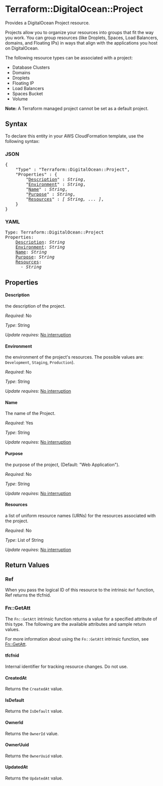 # Terraform::DigitalOcean::Project

Provides a DigitalOcean Project resource.

Projects allow you to organize your resources into groups that fit the way you work.
You can group resources (like Droplets, Spaces, Load Balancers, domains, and Floating IPs)
in ways that align with the applications you host on DigitalOcean.

The following resource types can be associated with a project:

* Database Clusters
* Domains
* Droplets
* Floating IP
* Load Balancers
* Spaces Bucket
* Volume

**Note:** A Terraform managed project cannot be set as a default project.

## Syntax

To declare this entity in your AWS CloudFormation template, use the following syntax:

### JSON

<pre>
{
    "Type" : "Terraform::DigitalOcean::Project",
    "Properties" : {
        "<a href="#description" title="Description">Description</a>" : <i>String</i>,
        "<a href="#environment" title="Environment">Environment</a>" : <i>String</i>,
        "<a href="#name" title="Name">Name</a>" : <i>String</i>,
        "<a href="#purpose" title="Purpose">Purpose</a>" : <i>String</i>,
        "<a href="#resources" title="Resources">Resources</a>" : <i>[ String, ... ]</i>,
    }
}
</pre>

### YAML

<pre>
Type: Terraform::DigitalOcean::Project
Properties:
    <a href="#description" title="Description">Description</a>: <i>String</i>
    <a href="#environment" title="Environment">Environment</a>: <i>String</i>
    <a href="#name" title="Name">Name</a>: <i>String</i>
    <a href="#purpose" title="Purpose">Purpose</a>: <i>String</i>
    <a href="#resources" title="Resources">Resources</a>: <i>
      - String</i>
</pre>

## Properties

#### Description

the description of the project.

_Required_: No

_Type_: String

_Update requires_: [No interruption](https://docs.aws.amazon.com/AWSCloudFormation/latest/UserGuide/using-cfn-updating-stacks-update-behaviors.html#update-no-interrupt)

#### Environment

the environment of the project's resources. The possible values are: `Development`, `Staging`, `Production`).

_Required_: No

_Type_: String

_Update requires_: [No interruption](https://docs.aws.amazon.com/AWSCloudFormation/latest/UserGuide/using-cfn-updating-stacks-update-behaviors.html#update-no-interrupt)

#### Name

The name of the Project.

_Required_: Yes

_Type_: String

_Update requires_: [No interruption](https://docs.aws.amazon.com/AWSCloudFormation/latest/UserGuide/using-cfn-updating-stacks-update-behaviors.html#update-no-interrupt)

#### Purpose

the purpose of the project, (Default: "Web Application").

_Required_: No

_Type_: String

_Update requires_: [No interruption](https://docs.aws.amazon.com/AWSCloudFormation/latest/UserGuide/using-cfn-updating-stacks-update-behaviors.html#update-no-interrupt)

#### Resources

a list of uniform resource names (URNs) for the resources associated with the project.

_Required_: No

_Type_: List of String

_Update requires_: [No interruption](https://docs.aws.amazon.com/AWSCloudFormation/latest/UserGuide/using-cfn-updating-stacks-update-behaviors.html#update-no-interrupt)

## Return Values

### Ref

When you pass the logical ID of this resource to the intrinsic `Ref` function, Ref returns the tfcfnid.

### Fn::GetAtt

The `Fn::GetAtt` intrinsic function returns a value for a specified attribute of this type. The following are the available attributes and sample return values.

For more information about using the `Fn::GetAtt` intrinsic function, see [Fn::GetAtt](https://docs.aws.amazon.com/AWSCloudFormation/latest/UserGuide/intrinsic-function-reference-getatt.html).

#### tfcfnid

Internal identifier for tracking resource changes. Do not use.

#### CreatedAt

Returns the <code>CreatedAt</code> value.

#### IsDefault

Returns the <code>IsDefault</code> value.

#### OwnerId

Returns the <code>OwnerId</code> value.

#### OwnerUuid

Returns the <code>OwnerUuid</code> value.

#### UpdatedAt

Returns the <code>UpdatedAt</code> value.

